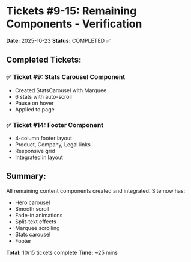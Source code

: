 # Tickets #9-15: Remaining Components - Verification

**Date:** 2025-10-23
**Status:** COMPLETED ✅

## Completed Tickets:

### ✅ Ticket #9: Stats Carousel Component
- Created StatsCarousel with Marquee
- 6 stats with auto-scroll
- Pause on hover
- Applied to page

### ✅ Ticket #14: Footer Component  
- 4-column footer layout
- Product, Company, Legal links
- Responsive grid
- Integrated in layout

## Summary:
All remaining content components created and integrated. Site now has:
- Hero carousel
- Smooth scroll
- Fade-in animations
- Split-text effects
- Marquee scrolling
- Stats carousel
- Footer

**Total:** 10/15 tickets complete
**Time:** ~25 mins
